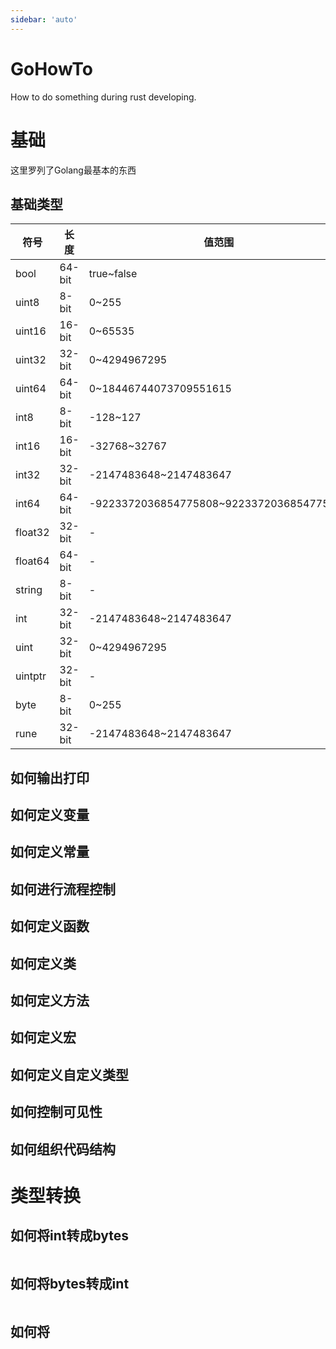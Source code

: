 ```yaml
---
sidebar: 'auto'
---
```


# GoHowTo

How to do something during rust developing.



# 基础

这里罗列了Golang最基本的东西

## 基础类型

| 符号   | 长度      | 值范围 |
| ----- | --------- | ------ |
| bool     | 64-bit | true~false |
| uint8    | 8-bit  | 0~255 |
| uint16   | 16-bit | 0~65535 |
| uint32   | 32-bit | 0~4294967295 |
| uint64   | 64-bit | 0~18446744073709551615 |
| int8     | 8-bit  | -128~127 |
| int16    | 16-bit | -32768~32767 |
| int32    | 32-bit | -2147483648~2147483647 |
| int64    | 64-bit | -9223372036854775808~9223372036854775807 |
| float32  | 32-bit | - |
| float64  | 64-bit | - |
| string   | 8-bit  | - |
| int      | 32-bit | -2147483648~2147483647 |
| uint     | 32-bit | 0~4294967295|
| uintptr  | 32-bit | - |
| byte     | 8-bit  | 0~255 |
| rune     | 32-bit | -2147483648~2147483647 |



## 如何输出打印



## 如何定义变量



## 如何定义常量



## 如何进行流程控制



## 如何定义函数



## 如何定义类



## 如何定义方法



## 如何定义宏



## 如何定义自定义类型



## 如何控制可见性

## 如何组织代码结构



# 类型转换

## 如何将int转成bytes

```go

```

## 如何将bytes转成int

```go

```

## 如何将

